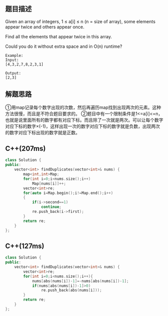 ## 题目描述
Given an array of integers, 1 ≤ a[i] ≤ n (n = size of array), some elements appear twice and others appear once.

Find all the elements that appear twice in this array.

Could you do it without extra space and in O(n) runtime?
```
Example:
Input:
[4,3,2,7,8,2,3,1]

Output:
[2,3]
```
## 解题思路
①用map记录每个数字出现的次数，然后再遍历map找到出现两次的元素。这种方法很慢，而且是不符合题目要求的。
②题目中有一个限制条件是1<=a[i]<=n，也就是说里面所有的数字都有对应下标。而且除了一次就是两次。可以让每个数字对应下标的数字×(-1)，这样出现一次的数字对应下标的数字就是负数，出现两次的数字对应下标出现的数字就是正数。
## C++(207ms)
```cpp
class Solution {
public:
    vector<int> findDuplicates(vector<int>& nums) {
        map<int,int>Map;
        for(int i=0;i<nums.size();i++)
            Map[nums[i]]++;
        vector<int>re;
        for(auto i=Map.begin();i!=Map.end();i++)
        {
            if(i->second==1)
                continue;
            re.push_back(i->first);
        }
        return re;
    }
};
```
## C++(127ms)
```cpp
class Solution {
public:
    vector<int> findDuplicates(vector<int>& nums) {
        vector<int>re;
        for(int i=0;i<nums.size();i++){
            nums[abs(nums[i])-1]=-nums[abs(nums[i])-1];
            if(nums[abs(nums[i])-1]>0)
                re.push_back(abs(nums[i]));
        }
        return re;
    }
};
```

